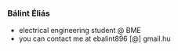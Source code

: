 ### Bálint Éliás

- electrical engineering student @ BME
- you can contact me at ebalint896 [@] gmail.hu
